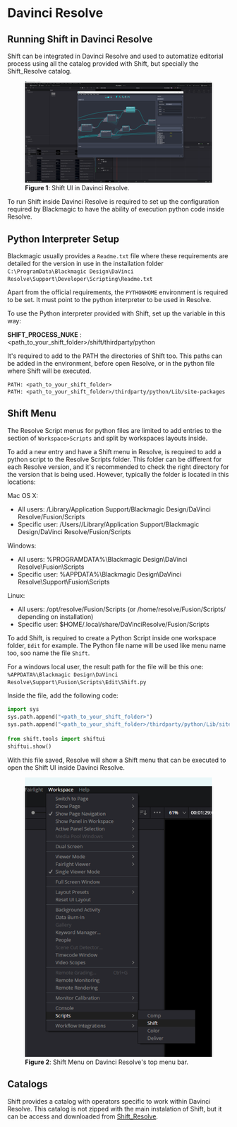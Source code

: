 # Davinci Resolve

## Running Shift in Davinci Resolve

Shift can be integrated in Davinci Resolve and used to automatize editorial process using all the catalog provided with Shift, but specially the Shift_Resolve catalog.

<figure>
      <img src="images/resolve_shift_ui.png" alt="Resolve Shift UI">
      <figcaption><b>Figure 1</b>: Shift UI in Davinci Resolve.</figcaption>
</figure>

To run Shift inside Davinci Resolve is required to set up the configuration required by Blackmagic to have the ability of execution python code inside Resolve. 

## Python Interpreter Setup

Blackmagic usually provides a `Readme.txt` file where these requirements are detailed for the version in use in the installation folder `C:\ProgramData\Blackmagic Design\DaVinci Resolve\Support\Developer\Scripting\Readme.txt`

Apart from the official requirements, the `PYTHONHOME` environment is required to be set. It must point to the python interpreter to be used in Resolve.

To use the Python interpreter provided with Shift, set up the variable in this way:

**SHIFT_PROCESS_NUKE** : <path_to_your_shift_folder>/shift/thirdparty/python

It's required to add to the PATH the directories of Shift too. This paths can be added in the environment, before open Resolve, or in the python file where Shift will be executed.

```
PATH: <path_to_your_shift_folder>
PATH: <path_to_your_shift_folder>/thirdparty/python/Lib/site-packages
```

## Shift Menu

The Resolve Script menus for python files are limited to add entries to the section of `Workspace>Scripts` and split by workspaces layouts inside.

To add a new entry and have a Shift menu in Resolve, is required to add a python script to the Resolve Scripts folder. This folder can be different for each Resolve version, and it's recommended to check the right directory for the version that is being used. However, typically the folder is located in this locations:

Mac OS X:
  - All users: /Library/Application Support/Blackmagic Design/DaVinci Resolve/Fusion/Scripts
  - Specific user:  /Users/<UserName>/Library/Application Support/Blackmagic Design/DaVinci Resolve/Fusion/Scripts

Windows:
  - All users: %PROGRAMDATA%\Blackmagic Design\DaVinci Resolve\Fusion\Scripts
  - Specific user: %APPDATA%\Blackmagic Design\DaVinci Resolve\Support\Fusion\Scripts

Linux:
  - All users: /opt/resolve/Fusion/Scripts  (or /home/resolve/Fusion/Scripts/ depending on installation)
  - Specific user: $HOME/.local/share/DaVinciResolve/Fusion/Scripts

To add Shift, is required to create a Python Script inside one workspace folder, `Edit` for example. The Python file name will be used like menu name too, soo name the file `Shift`.

For a windows local user, the result path for the file will be this one:
`%APPDATA%\Blackmagic Design\DaVinci Resolve\Support\Fusion\Scripts\Edit\Shift.py`

Inside the file, add the following code:

```python
import sys
sys.path.append("<path_to_your_shift_folder>")
sys.path.append("<path_to_your_shift_folder>/thirdparty/python/Lib/site-packages")

from shift.tools import shiftui
shiftui.show()
```

With this file saved, Resolve will show a Shift menu that can be executed to open the Shift UI inside Davinci Resolve.

<figure>
      <img src="images/resolve_shift_menu.png" alt="Shift Menu">
      <figcaption><b>Figure 2</b>: Shift Menu on Davinci Resolve's top menu bar.</figcaption>
</figure>

## Catalogs

Shift provides a catalog with operators specific to work within Davinci Resolve. This catalog is not zipped with the main instalation of Shift, but it can be access and downloaded from [Shift_Resolve](https://github.com/Inbibo/Shift_Resolve).
